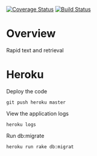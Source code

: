 [![Coverage Status](https://coveralls.io/repos/github/deepeeess/lytewate/badge.svg?branch=master)](https://coveralls.io/github/deepeeess/lytewate?branch=master) [![Build Status](https://travis-ci.org/deepeeess/lytewate.svg?branch=master)](https://travis-ci.org/deepeeess/lytewate)

# Overview

Rapid text and retrieval

# Heroku

Deploy the code

    git push heroku master

View the application logs

    heroku logs

Run db:migrate

    heroku run rake db:migrat

